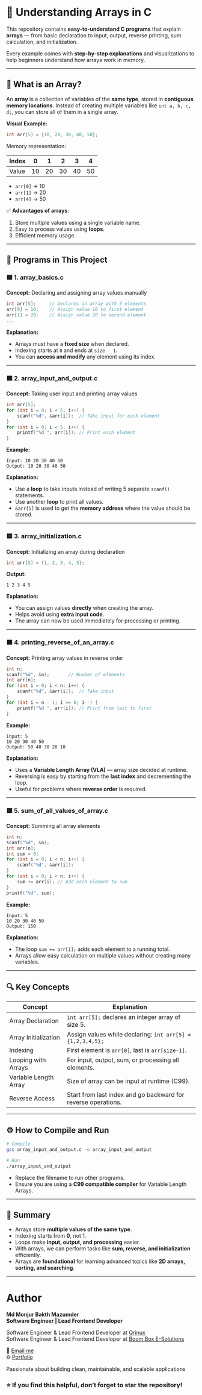 # 🧮 Understanding Arrays in C

This repository contains **easy-to-understand C programs** that explain **arrays** — from basic declaration to input, output, reverse printing, sum calculation, and initialization.

Every example comes with **step-by-step explanations** and visualizations to help beginners understand how arrays work in memory.

---

## 🧠 What is an Array?

An **array** is a collection of variables of the **same type**, stored in **contiguous memory locations**.
Instead of creating multiple variables like `int a, b, c, d;`, you can store all of them in a single array.

**Visual Example:**

```c
int arr[5] = {10, 20, 30, 40, 50};
```

Memory representation:

| Index | 0   | 1   | 2   | 3   | 4   |
| ----- | --- | --- | --- | --- | --- |
| Value | 10  | 20  | 30  | 40  | 50  |

- `arr[0]` → 10
- `arr[1]` → 20
- `arr[4]` → 50

✅ **Advantages of arrays**:

1. Store multiple values using a single variable name.
2. Easy to process values using **loops**.
3. Efficient memory usage.

---

## 📂 Programs in This Project

### 🟦 1. **array_basics.c**

**Concept:** Declaring and assigning array values manually

```c
int arr[5];     // Declares an array with 5 elements
arr[0] = 10;    // Assign value 10 to first element
arr[1] = 20;    // Assign value 20 to second element
...
```

**Explanation:**

- Arrays must have a **fixed size** when declared.
- Indexing starts at `0` and ends at `size - 1`.
- You can **access and modify** any element using its index.

---

### 🟩 2. **array_input_and_output.c**

**Concept:** Taking user input and printing array values

```c
int arr[5];
for (int i = 0; i < 5; i++) {
    scanf("%d", &arr[i]);  // Take input for each element
}
for (int i = 0; i < 5; i++) {
    printf("%d ", arr[i]); // Print each element
}
```

**Example:**

```
Input: 10 20 30 40 50
Output: 10 20 30 40 50
```

**Explanation:**

- Use a **loop** to take inputs instead of writing 5 separate `scanf()` statements.
- Use another **loop** to print all values.
- `&arr[i]` is used to get the **memory address** where the value should be stored.

---

### 🟨 3. **array_initialization.c**

**Concept:** Initializing an array during declaration

```c
int arr[5] = {1, 2, 3, 4, 5};
```

**Output:**

```
1 2 3 4 5
```

**Explanation:**

- You can assign values **directly** when creating the array.
- Helps avoid using **extra input code**.
- The array can now be used immediately for processing or printing.

---

### 🟧 4. **printing_reverse_of_an_array.c**

**Concept:** Printing array values in reverse order

```c
int n;
scanf("%d", &n);       // Number of elements
int arr[n];
for (int i = 0; i < n; i++) {
    scanf("%d", &arr[i]);  // Take input
}
for (int i = n - 1; i >= 0; i--) {
    printf("%d ", arr[i]); // Print from last to first
}
```

**Example:**

```
Input: 5
10 20 30 40 50
Output: 50 40 30 20 10
```

**Explanation:**

- Uses a **Variable Length Array (VLA)** — array size decided at runtime.
- Reversing is easy by starting from the **last index** and decrementing the loop.
- Useful for problems where **reverse order** is required.

---

### 🟥 5. **sum_of_all_values_of_array.c**

**Concept:** Summing all array elements

```c
int n;
scanf("%d", &n);
int arr[n];
int sum = 0;
for (int i = 0; i < n; i++) {
    scanf("%d", &arr[i]);
}
for (int i = 0; i < n; i++) {
    sum += arr[i]; // Add each element to sum
}
printf("%d", sum);
```

**Example:**

```
Input: 5
10 20 30 40 50
Output: 150
```

**Explanation:**

- The loop `sum += arr[i];` adds each element to a running total.
- Arrays allow easy calculation on multiple values without creating many variables.

---

## 🔍 Key Concepts

| Concept               | Explanation                                                   |
| --------------------- | ------------------------------------------------------------- |
| Array Declaration     | `int arr[5];` declares an integer array of size 5.            |
| Array Initialization  | Assign values while declaring: `int arr[5] = {1,2,3,4,5};`    |
| Indexing              | First element is `arr[0]`, last is `arr[size-1]`.             |
| Looping with Arrays   | For input, output, sum, or processing all elements.           |
| Variable Length Array | Size of array can be input at runtime (C99).                  |
| Reverse Access        | Start from last index and go backward for reverse operations. |

---

## ⚙️ How to Compile and Run

```bash
# Compile
gcc array_input_and_output.c -o array_input_and_output

# Run
./array_input_and_output
```

- Replace the filename to run other programs.
- Ensure you are using a **C99 compatible compiler** for Variable Length Arrays.

---

## 🏁 Summary

- Arrays store **multiple values of the same type**.
- Indexing starts from **0**, not 1.
- Loops make **input, output, and processing** easier.
- With arrays, we can perform tasks like **sum, reverse, and initialization** efficiently.
- Arrays are **foundational** for learning advanced topics like **2D arrays, sorting, and searching**.

---

# Author

**Md Monjur Bakth Mazumder**  
**Software Engineer | Lead Frontend Developer**

Software Engineer & Lead Frontend Developer at [Qrinux](https://www.qrinux.com/)  
Software Engineer & Lead Frontend Developer at [Boom Box E-Solutions](https://www.boomboxesolutions.com/)

📧 [Email me](mailto:md.monjurmbm2001@gmail.com)  
🌐 [Portfolio](https://mdmonjurbakthmazumder.netlify.app)

Passionate about building clean, maintainable, and scalable applications

### ⭐ If you find this helpful, don’t forget to **star** the repository!
